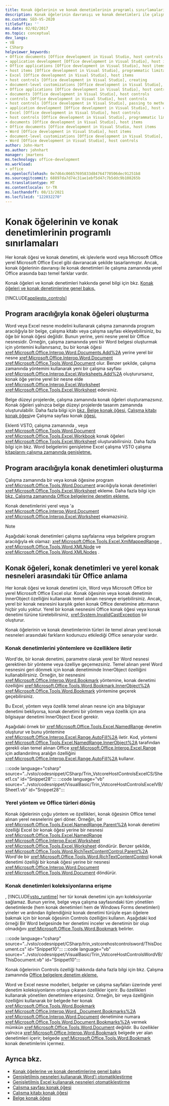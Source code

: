 ```yaml
---
title: Konak öğelerinin ve konak denetimlerinin programlı sınırlamaları
description: Konak öğelerinin davranışı ve konak denetimleri ile çalışma zamanında yerel Office arasındaki temel farklar hakkında bilgi öğrenin.
ms.custom: SEO-VS-2020
titleSuffix: ''
ms.date: 02/02/2017
ms.topic: conceptual
dev_langs:
- VB
- CSharp
helpviewer_keywords:
- Office documents [Office development in Visual Studio, host controls
- application development [Office development in Visual Studio], host items
- Office applications [Office development in Visual Studio], host items
- host items [Office development in Visual Studio], programmatic limitations
- Excel [Office development in Visual Studio], host items
- host controls [Office development in Visual Studio], creating
- document-level customizations [Office development in Visual Studio], host controls
- Office applications [Office development in Visual Studio], host controls
- documents [Office development in Visual Studio], host controls
- controls [Office development in Visual Studio], host controls
- host controls [Office development in Visual Studio], passing to methods and properties
- application development [Office development in Visual Studio], host controls
- Excel [Office development in Visual Studio], host controls
- host controls [Office development in Visual Studio], programmatic limitations
- documents [Office development in Visual Studio], host items
- Office documents [Office development in Visual Studio, host items
- Word [Office development in Visual Studio], host items
- document-level customizations [Office development in Visual Studio], host items
- Word [Office development in Visual Studio], host controls
author: John-Hart
ms.author: johnhart
manager: jmartens
ms.technology: office-development
ms.workload:
- office
ms.openlocfilehash: 0e7d64c06657695833d84764770506dec91251b8
ms.sourcegitcommit: 68897da7d74c31ae1ebf5d47c7b5ddc9b108265b
ms.translationtype: MT
ms.contentlocale: tr-TR
ms.lasthandoff: 08/13/2021
ms.locfileid: "122032270"
---
```

# <a name="programmatic-limitations-of-host-items-and-host-controls"></a>Konak öğelerinin ve konak denetimlerinin programlı sınırlamaları
  Her konak öğesi ve konak denetimi, ek işlevlerle word veya Microsoft Office yerel Microsoft Office Excel gibi davranacak şekilde tasarlanmıştır. Ancak, konak öğelerinin davranışı ile konak denetimleri ile çalışma zamanında yerel Office arasında bazı temel farklar vardır.

 Konak öğeleri ve konak denetimleri hakkında genel bilgi için bkz. [Konak öğeleri ve konak denetimlerine genel bakış.](../vsto/host-items-and-host-controls-overview.md)

 [!INCLUDE[appliesto_controls](../vsto/includes/appliesto-controls-md.md)]

## <a name="programmatically-create-host-items"></a>Program aracılığıyla konak öğeleri oluşturma
 Word veya Excel nesne modelini kullanarak çalışma zamanında program aracılığıyla bir belge, çalışma kitabı veya çalışma sayfası ekleyebilirsiniz, bu öğe bir konak öğesi değildir. Bunun yerine, yeni nesne yerel bir Office nesnesidir. Örneğin, çalışma zamanında yeni bir Word belgesi oluşturmak için yöntemini kullanırsanız, bu bir konak öğesi <xref:Microsoft.Office.Interop.Word.Documents.Add%2A> yerine yerel bir nesne <xref:Microsoft.Office.Interop.Word.Document> <xref:Microsoft.Office.Tools.Word.Document> olur. Benzer şekilde, çalışma zamanında yöntemini kullanarak yeni bir çalışma sayfası <xref:Microsoft.Office.Interop.Excel.Worksheets.Add%2A> oluşturursanız, konak öğe yerine yerel bir nesne elde <xref:Microsoft.Office.Interop.Excel.Worksheet> <xref:Microsoft.Office.Tools.Excel.Worksheet> edersiniz.

 Belge düzeyi projelerde, çalışma zamanında konak öğeleri oluşturamazsınız. Konak öğeleri yalnızca belge düzeyi projelerde tasarım zamanında oluşturulabilir. Daha fazla bilgi için [bkz. Belge konak öğesi,](../vsto/document-host-item.md) [Çalışma kitabı konak öğesi](../vsto/workbook-host-item.md)ve Çalışma sayfası konak [öğesi.](../vsto/worksheet-host-item.md)

 Eklenti VSTO, çalışma zamanında , veya <xref:Microsoft.Office.Tools.Word.Document> <xref:Microsoft.Office.Tools.Excel.Workbook> konak öğeleri <xref:Microsoft.Office.Tools.Excel.Worksheet> oluşturabilirsiniz. Daha fazla bilgi için bkz. Word belgelerini genişletme Excel çalışma VSTO çalışma [kitaplarını çalışma zamanında genişletme.](../vsto/extending-word-documents-and-excel-workbooks-in-vsto-add-ins-at-run-time.md)

## <a name="programmatically-create-host-controls"></a>Program aracılığıyla konak denetimleri oluşturma
 Çalışma zamanında bir veya konak öğesine program <xref:Microsoft.Office.Tools.Word.Document> aracılığıyla konak denetimleri <xref:Microsoft.Office.Tools.Excel.Worksheet> ekleme. Daha fazla bilgi için [bkz. Çalışma zamanında Office belgelerine denetim ekleme.](../vsto/adding-controls-to-office-documents-at-run-time.md)

 Konak denetimlerini yerel veya 'a <xref:Microsoft.Office.Interop.Word.Document> <xref:Microsoft.Office.Interop.Excel.Worksheet> ekamazsiniz.

> [!NOTE]
> Aşağıdaki konak denetimleri çalışma sayfalarına veya belgelere program aracılığıyla ek olamaz: <xref:Microsoft.Office.Tools.Excel.XmlMappedRange> , <xref:Microsoft.Office.Tools.Word.XMLNode> ve <xref:Microsoft.Office.Tools.Word.XMLNodes> .

## <a name="understand-type-differences-between-host-items-host-controls-and-native-office-objects"></a>Konak öğeleri, konak denetimleri ve yerel konak nesneleri arasındaki tür Office anlama
 Her konak öğesi ve konak denetimi için, Word veya Microsoft Office bir yerel Microsoft Office Excel olur. Konak öğesinin veya konak denetimin InnerObject özelliğini kullanarak temel alınan nesneye erişebilirsiniz. Ancak, yerel bir konak nesnesini karşılık gelen konak Office denetimine attırmanın hiçbir yolu yoktur. Yerel bir konak nesnesini Office konak öğesi veya konak denetimi türüne türetebilirsiniz, <xref:System.InvalidCastException> bir oluşturur.

 Konak öğelerinin ve konak denetimlerinin türleri ile temel alınan yerel konak nesneleri arasındaki farkların kodunuzu etkilediği Office senaryolar vardır.

### <a name="pass-host-controls-to-methods-and-properties"></a>Konak denetimlerini yöntemlere ve özelliklere iletir
 Word'de, bir konak denetimi, parametre olarak yerel bir Word nesnesi gerektiren bir yönteme veya özelliye geçemezsiniz. Temel alınan yerel Word nesnesini geri dönmek için konak denetiminde InnerObject özelliğini kullanabilirsiniz. Örneğin, bir nesnesini <xref:Microsoft.Office.Interop.Word.Bookmark> yöntemine, konak denetimi özelliğini <xref:Microsoft.Office.Tools.Word.Bookmark.InnerObject%2A> <xref:Microsoft.Office.Tools.Word.Bookmark> yöntemine geçerek geçebilirsiniz.

 Bu Excel, yöntem veya özellik temel alınan nesne için ana bilgisayar denetimi bekliyorsa, konak denetimi bir yöntem veya özellik için ana bilgisayar denetimi InnerObject Excel gerekir.

 Aşağıdaki örnek bir <xref:Microsoft.Office.Tools.Excel.NamedRange> denetim oluşturur ve bunu yöntemine <xref:Microsoft.Office.Interop.Excel.Range.AutoFill%2A> iletir. Kod, yöntemi <xref:Microsoft.Office.Tools.Excel.NamedRange.InnerObject%2A> tarafından gerekli olan temel alınan Office <xref:Microsoft.Office.Interop.Excel.Range> için adlandırılmış aralığın özelliğini <xref:Microsoft.Office.Interop.Excel.Range.AutoFill%2A> kullanır.

 :::code language="csharp" source="../vsto/codesnippet/CSharp/Trin_VstcoreHostControlsExcelCS/Sheet1.cs" id="Snippet28":::
 :::code language="vb" source="../vsto/codesnippet/VisualBasic/Trin_VstcoreHostControlsExcelVB/Sheet1.vb" id="Snippet28":::

### <a name="return-types-of-native-office-methods-and-properties"></a>Yerel yöntem ve Office türleri dönüş
 Konak öğelerinin çoğu yöntem ve özellikleri, konak öğesinin Office temel alınan yerel nesnelerini geri döner. Örneğin, bir <xref:Microsoft.Office.Tools.Excel.NamedRange.Parent%2A> konak denetimi özelliği Excel bir konak öğesi yerine bir nesnesi <xref:Microsoft.Office.Tools.Excel.NamedRange> <xref:Microsoft.Office.Interop.Excel.Worksheet> <xref:Microsoft.Office.Tools.Excel.Worksheet> döndürür. Benzer şekilde, <xref:Microsoft.Office.Tools.Word.RichTextContentControl.Parent%2A> Word'de bir <xref:Microsoft.Office.Tools.Word.RichTextContentControl> konak denetimi özelliği bir konak öğesi yerine bir nesnesi <xref:Microsoft.Office.Interop.Word.Document> <xref:Microsoft.Office.Tools.Word.Document> döndürür.

### <a name="access-collections-of-host-controls"></a>Konak denetimleri koleksiyonlarına erişme
 , [!INCLUDE[vsto_runtime](../vsto/includes/vsto-runtime-md.md)] her tür konak denetimi için ayrı koleksiyonlar sağlamaz. Bunun yerine, belge veya çalışma sayfasındaki tüm yönetilen denetimlerde (hem konak denetimleri hem de Windows Forms denetimleri) yineler ve ardından ilgilendiğiniz konak denetimi türüyle eşan öğelere bakmak için bir konak öğesinin Controls özelliğini kullanın. Aşağıdaki kod örneği Bir Word belgesinde her denetimi inceler ve denetimin bir olup olmadığını <xref:Microsoft.Office.Tools.Word.Bookmark> belirler.

 :::code language="csharp" source="../vsto/codesnippet/CSharp/trin_vstcorehostcontrolsword/ThisDocument.cs" id="Snippet10":::
 :::code language="vb" source="../vsto/codesnippet/VisualBasic/Trin_VstcoreHostControlsWordVB/ThisDocument.vb" id="Snippet10":::

 Konak öğelerinin Controls özelliği hakkında daha fazla bilgi için bkz. Çalışma zamanında [Office belgelere denetim ekleme.](../vsto/adding-controls-to-office-documents-at-run-time.md)

 Word ve Excel nesne modelleri, belgeler ve çalışma sayfaları üzerinde yerel denetim koleksiyonlarını ortaya çıkaran özellikler içerir. Bu özellikleri kullanarak yönetilen denetimlere erişesiniz. Örneğin, bir veya özelliğinin özelliğini kullanarak bir belgede her konak <xref:Microsoft.Office.Tools.Word.Bookmark> <xref:Microsoft.Office.Interop.Word._Document.Bookmarks%2A> <xref:Microsoft.Office.Interop.Word.Document> denetimine numara <xref:Microsoft.Office.Tools.Word.Document.Bookmarks%2A> vermek mümkün <xref:Microsoft.Office.Tools.Word.Document> değildir. Bu özellikler yalnızca <xref:Microsoft.Office.Interop.Word.Bookmark> belgede yer alan denetimleri içerir; belgede <xref:Microsoft.Office.Tools.Word.Bookmark> konak denetimlerini içermez.

## <a name="see-also"></a>Ayrıca bkz.
- [Konak öğelerine ve konak denetimlerine genel bakış](../vsto/host-items-and-host-controls-overview.md)
- [Genişletilmiş nesneleri kullanarak Word'i otomatikleştirme](../vsto/automating-word-by-using-extended-objects.md)
- [Genişletilmiş Excel kullanarak nesneleri otomatikleştirme](../vsto/automating-excel-by-using-extended-objects.md)
- [Çalışma sayfası konak öğesi](../vsto/worksheet-host-item.md)
- [Çalışma kitabı konak öğesi](../vsto/workbook-host-item.md)
- [Belge konak öğesi](../vsto/document-host-item.md)

